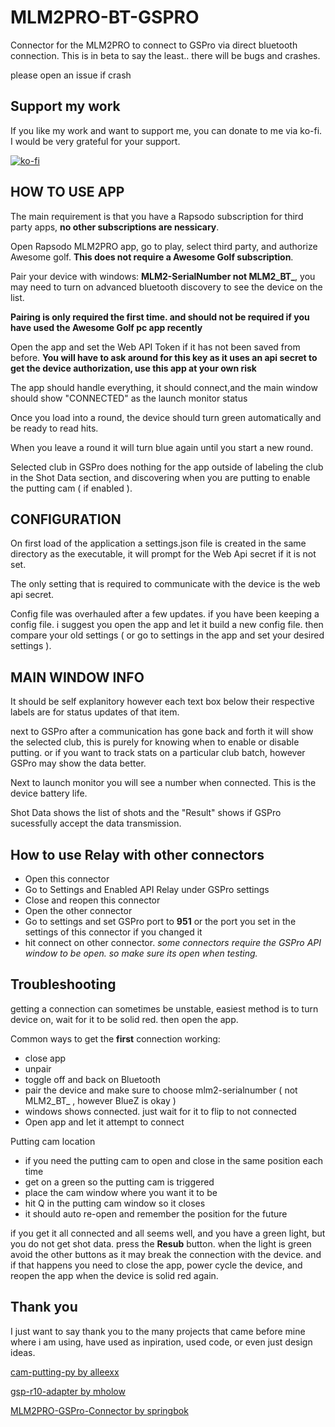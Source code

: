 # MLM2PRO-BT-GSPRO
Connector for the MLM2PRO to connect to GSPro via direct bluetooth connection.
This is in beta to say the least.. there will be bugs and crashes.

please open an issue if crash

## Support my work
If you like my work and want to support me, you can donate to me via ko-fi. I would be very grateful for your support.

[![ko-fi](https://ko-fi.com/img/githubbutton_sm.svg)
](https://ko-fi.com/D1D8VL7RV)

## HOW TO USE APP
The main requirement is that you have a Rapsodo subscription for third party apps, **no other subscriptions are nessicary**.

Open Rapsodo MLM2PRO app, go to play, select third party, and authorize Awesome golf. **This does not require a Awesome Golf subscription**.

Pair your device with windows: **MLM2-SerialNumber not MLM2_BT_**, you may need to turn on advanced bluetooth discovery to see the device on the list.

**Pairing is only required the first time. and should not be required if you have used the Awesome Golf pc app recently**

Open the app and set the Web API Token if it has not been saved from before. **You will have to ask around for this key as it uses an api secret to get the device authorization, use this app at your own risk**

The app should handle everything, it should connect,and the main window should show "CONNECTED" as the launch monitor status

Once you load into a round, the device should turn green automatically and be ready to read hits.

When you leave a round it will turn blue again until you start a new round.

Selected club in GSPro does nothing for the app outside of labeling the club in the Shot Data section, and discovering when you are putting to enable the putting cam ( if enabled ).

## CONFIGURATION
On first load of the application a settings.json file is created in the same directory as the executable, it will prompt for the Web Api secret if it is not set.

The only setting that is required to communicate with the device is the web api secret.

Config file was overhauled after a few updates. if you have been keeping a config file. i suggest you open the app and let it build a new
config file. then compare your old settings ( or go to settings in the app and set your desired settings ).

## MAIN WINDOW INFO
It should be self explanitory however each text box below their respective labels are for status updates of that item.

next to GSPro after a communication has gone back and forth it will show the selected club, this is purely for knowing when to enable or disable putting. or if you want to track stats on a particular club batch, however GSPro may show the data better.

Next to launch monitor you will see a number when connected. This is the device battery life.

Shot Data shows the list of shots and the "Result" shows if GSPro sucessfully accept the data transmission.

## How to use Relay with other connectors
- Open this connector
- Go to Settings and Enabled API Relay under GSPro settings
- Close and reopen this connector
- Open the other connector
- Go to settings and set GSPro port to **951** or the port you set in the settings of this connector if you changed it
- hit connect on other connector. *some connectors require the GSPro API window to be open. so make sure its open when testing.*

## Troubleshooting
getting a connection can sometimes be unstable, easiest method is to turn device on, wait for it to be solid red. then open the app.

Common ways to get the **first** connection working:
- close app
- unpair
- toggle off and back on Bluetooth
- pair the device and make sure to choose mlm2-serialnumber ( not MLM2_BT_ , however BlueZ is okay )
- windows shows connected. just wait for it to flip to not connected
- Open app and let it attempt to connect

Putting cam location
- if you need the putting cam to open and close in the same position each time
- get on a green so the putting cam is triggered
- place the cam window where you want it to be
- hit Q in the putting cam window so it closes
- it should auto re-open and remember the position for the future

if you get it all connected and all seems well, and you have a green light, but you do not get shot data.
press the **Resub** button. when the light is green avoid the other buttons as it may break the connection with the device.
and if that happens you need to close the app, power cycle the device, and reopen the app when the device is solid red again.


## Thank you
I just want to say thank you to the many projects that came before mine where i am using, have used as inpiration, used code, or even just design ideas.

[cam-putting-py by alleexx](https://github.com/alleexx/cam-putting-py)

[gsp-r10-adapter by mholow](https://github.com/mholow/gsp-r10-adapter)

[MLM2PRO-GSPro-Connector by springbok](https://github.com/springbok/MLM2PRO-GSPro-Connector)

